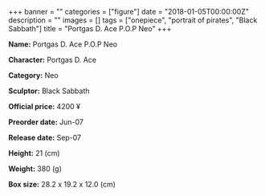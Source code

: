 +++
banner = ""
categories = ["figure"]
date = "2018-01-05T00:00:00Z"
description = ""
images = []
tags = ["onepiece", "portrait of pirates", "Black Sabbath"]
title = "Portgas D. Ace P.O.P Neo"
+++

**Name:** Portgas D. Ace P.O.P Neo

**Character:** Portgas D. Ace

**Category:** Neo 

**Sculptor:** Black Sabbath

**Official price:** 4200 ¥

**Preorder date:** Jun-07

**Release date:** Sep-07

**Height:** 21 (cm)

**Weight:** 380 (g)

**Box size:** 28.2 x 19.2 x 12.0 (cm)


